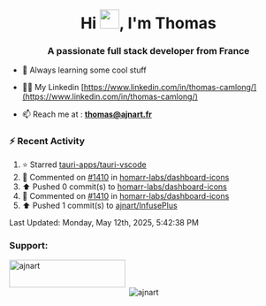 <h1 align="center">Hi <img height="35px" src="https://raw.githubusercontent.com/MartinHeinz/MartinHeinz/master/wave.gif" width="35px"/>, I'm Thomas</h1>
<h3 align="center">A passionate full stack developer from France</h3>

- 🌱 Always learning some cool stuff 

- 👨‍💻 My Linkedin [https://www.linkedin.com/in/thomas-camlong/](https://www.linkedin.com/in/thomas-camlong/)

- 📫 Reach me at : **thomas@ajnart.fr**

### :zap: Recent Activity

<!--RECENT_ACTIVITY:start-->
1. ⭐ Starred [tauri-apps/tauri-vscode](https://github.com/tauri-apps/tauri-vscode)<br>
2. 💬 Commented on [#1410](https://github.com/homarr-labs/dashboard-icons/pull/1410#issuecomment-2871323698) in [homarr-labs/dashboard-icons](https://github.com/homarr-labs/dashboard-icons)<br>
3. ⬆️ Pushed 0 commit(s) to [homarr-labs/dashboard-icons](https://github.com/homarr-labs/dashboard-icons)<br>
4. 💬 Commented on [#1410](https://github.com/homarr-labs/dashboard-icons/pull/1410#discussion_r2084059927) in [homarr-labs/dashboard-icons](https://github.com/homarr-labs/dashboard-icons)<br>
5. ⬆️ Pushed 1 commit(s) to [ajnart/InfusePlus](https://github.com/ajnart/InfusePlus)<br>
<!--RECENT_ACTIVITY:end-->

<!--RECENT_ACTIVITY:last_update-->
Last Updated: Monday, May 12th, 2025, 5:42:38 PM
<!--RECENT_ACTIVITY:last_update_end-->
<h3 align="left">Support:</h3>
<p><a href="https://ko-fi.com/ajnart"> <img align="left" src="https://cdn.ko-fi.com/cdn/kofi3.png?v=3" height="50" width="210" alt="ajnart" /></a></p><br><br>

<p>&nbsp;<img align="center" src="https://github-readme-stats.vercel.app/api?username=ajnart&show_icons=true&theme=tokyonight&locale=en" alt="ajnart" /></p>
